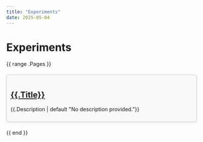 ```yaml
---
title: "Experiments"
date: 2025-05-04
---
```


# Experiments

<style>
.experiment-grid { display: grid; grid-template-columns: repeat(auto-fill, minmax(300px, 1fr)); gap: 20px; }
.experiment-card { border: 1px solid #ccc; padding: 10px; border-radius: 5px; background-color: #f9f9f9; box-shadow: 0 2px 5px rgba(0,0,0,0.1); }
</style>

<div class="experiment-grid">
{{ range .Pages }}
  <div class="experiment-card">
    <h2><a href="{{.RelPermalink}}">{{.Title}}</a></h2>
    <p>{{.Description | default "No description provided."}}</p>
  </div>
{{ end }}
</div>
